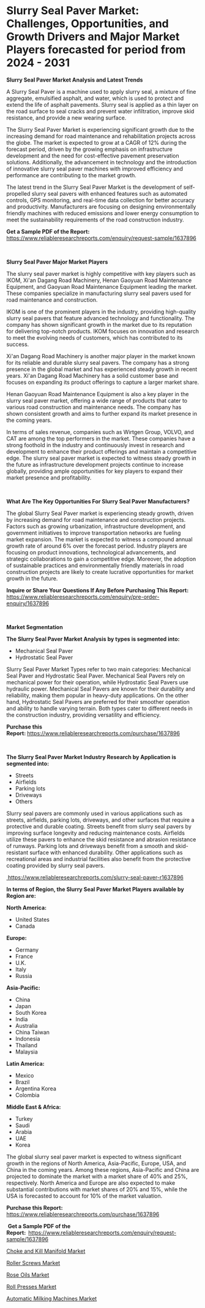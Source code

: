 <p><h1>Slurry Seal Paver Market: Challenges, Opportunities, and Growth Drivers and Major Market Players forecasted for period from 2024 - 2031</h1></p><p><strong>Slurry Seal Paver Market Analysis and Latest Trends</strong></p>
<p><p>A Slurry Seal Paver is a machine used to apply slurry seal, a mixture of fine aggregate, emulsified asphalt, and water, which is used to protect and extend the life of asphalt pavements. Slurry seal is applied as a thin layer on the road surface to seal cracks and prevent water infiltration, improve skid resistance, and provide a new wearing surface.</p><p>The Slurry Seal Paver Market is experiencing significant growth due to the increasing demand for road maintenance and rehabilitation projects across the globe. The market is expected to grow at a CAGR of 12% during the forecast period, driven by the growing emphasis on infrastructure development and the need for cost-effective pavement preservation solutions. Additionally, the advancement in technology and the introduction of innovative slurry seal paver machines with improved efficiency and performance are contributing to the market growth.</p><p>The latest trend in the Slurry Seal Paver Market is the development of self-propelled slurry seal pavers with enhanced features such as automated controls, GPS monitoring, and real-time data collection for better accuracy and productivity. Manufacturers are focusing on designing environmentally friendly machines with reduced emissions and lower energy consumption to meet the sustainability requirements of the road construction industry.</p></p>
<p><strong>Get a Sample PDF of the Report:&nbsp;</strong> <a href="https://www.reliableresearchreports.com/enquiry/request-sample/1637896">https://www.reliableresearchreports.com/enquiry/request-sample/1637896</a></p>
<p>&nbsp;</p>
<p><strong>Slurry Seal Paver Major Market Players</strong></p>
<p><p>The slurry seal paver market is highly competitive with key players such as IKOM, Xi'an Dagang Road Machinery, Henan Gaoyuan Road Maintenance Equipment, and Gaoyuan Road Maintenance Equipment leading the market. These companies specialize in manufacturing slurry seal pavers used for road maintenance and construction.</p><p>IKOM is one of the prominent players in the industry, providing high-quality slurry seal pavers that feature advanced technology and functionality. The company has shown significant growth in the market due to its reputation for delivering top-notch products. IKOM focuses on innovation and research to meet the evolving needs of customers, which has contributed to its success. </p><p>Xi'an Dagang Road Machinery is another major player in the market known for its reliable and durable slurry seal pavers. The company has a strong presence in the global market and has experienced steady growth in recent years. Xi'an Dagang Road Machinery has a solid customer base and focuses on expanding its product offerings to capture a larger market share.</p><p>Henan Gaoyuan Road Maintenance Equipment is also a key player in the slurry seal paver market, offering a wide range of products that cater to various road construction and maintenance needs. The company has shown consistent growth and aims to further expand its market presence in the coming years.</p><p>In terms of sales revenue, companies such as Wirtgen Group, VOLVO, and CAT are among the top performers in the market. These companies have a strong foothold in the industry and continuously invest in research and development to enhance their product offerings and maintain a competitive edge. The slurry seal paver market is expected to witness steady growth in the future as infrastructure development projects continue to increase globally, providing ample opportunities for key players to expand their market presence and profitability.</p></p>
<p>&nbsp;</p>
<p><strong>What Are The Key Opportunities For Slurry Seal Paver Manufacturers?</strong></p>
<p><p>The global Slurry Seal Paver market is experiencing steady growth, driven by increasing demand for road maintenance and construction projects. Factors such as growing urbanization, infrastructure development, and government initiatives to improve transportation networks are fueling market expansion. The market is expected to witness a compound annual growth rate of around 6% over the forecast period. Industry players are focusing on product innovations, technological advancements, and strategic collaborations to gain a competitive edge. Moreover, the adoption of sustainable practices and environmentally friendly materials in road construction projects are likely to create lucrative opportunities for market growth in the future.</p></p>
<p><strong>Inquire or Share Your Questions If Any Before Purchasing This Report:</strong> <a href="https://www.reliableresearchreports.com/enquiry/pre-order-enquiry/1637896">https://www.reliableresearchreports.com/enquiry/pre-order-enquiry/1637896</a></p>
<p>&nbsp;</p>
<p><strong>Market Segmentation</strong></p>
<p><strong>The Slurry Seal Paver Market Analysis by types is segmented into:</strong></p>
<p><ul><li>Mechanical Seal Paver</li><li>Hydrostatic Seal Paver</li></ul></p>
<p><p>Slurry Seal Paver Market Types refer to two main categories: Mechanical Seal Paver and Hydrostatic Seal Paver. Mechanical Seal Pavers rely on mechanical power for their operation, while Hydrostatic Seal Pavers use hydraulic power. Mechanical Seal Pavers are known for their durability and reliability, making them popular in heavy-duty applications. On the other hand, Hydrostatic Seal Pavers are preferred for their smoother operation and ability to handle varying terrain. Both types cater to different needs in the construction industry, providing versatility and efficiency.</p></p>
<p><strong>Purchase this Report:&nbsp;</strong><a href="https://www.reliableresearchreports.com/purchase/1637896">https://www.reliableresearchreports.com/purchase/1637896</a></p>
<p>&nbsp;</p>
<p><strong>The Slurry Seal Paver Market Industry Research by Application is segmented into:</strong></p>
<p><ul><li>Streets</li><li>Airfields</li><li>Parking lots</li><li>Driveways</li><li>Others</li></ul></p>
<p><p>Slurry seal pavers are commonly used in various applications such as streets, airfields, parking lots, driveways, and other surfaces that require a protective and durable coating. Streets benefit from slurry seal pavers by improving surface longevity and reducing maintenance costs. Airfields utilize these pavers to enhance the skid resistance and abrasion resistance of runways. Parking lots and driveways benefit from a smooth and skid-resistant surface with enhanced durability. Other applications such as recreational areas and industrial facilities also benefit from the protective coating provided by slurry seal pavers.</p></p>
<p><a href="https://www.reliableresearchreports.com/slurry-seal-paver-r1637896">&nbsp;https://www.reliableresearchreports.com/slurry-seal-paver-r1637896</a></p>
<p><strong>In terms of Region, the Slurry Seal Paver Market Players available by Region are:</strong></p>
<p>
    <p> <strong> North America: </strong>
        <ul>
            <li>United States</li>
            <li>Canada</li>
        </ul>
        </p> 
    <p> <strong> Europe: </strong>
        <ul>
            <li>Germany</li>
            <li>France</li>
            <li>U.K.</li>
            <li>Italy</li>
            <li>Russia</li>
        </ul>
        </p> 
    <p> <strong> Asia-Pacific: </strong>
        <ul>
            <li>China</li>
            <li>Japan</li>
            <li>South Korea</li>
            <li>India</li>
            <li>Australia</li>
            <li>China Taiwan</li>
            <li>Indonesia</li>
            <li>Thailand</li>
            <li>Malaysia</li>
        </ul>
        </p> 
    <p> <strong> Latin America: </strong>
        <ul>
            <li>Mexico</li>
            <li>Brazil</li>
            <li>Argentina Korea</li>
            <li>Colombia</li>
        </ul>
        </p> 
    <p> <strong> Middle East & Africa: </strong>
        <ul>
            <li>Turkey</li>
            <li>Saudi</li>
            <li>Arabia</li>
            <li>UAE</li>
            <li>Korea</li>
        </ul>
    </p>
    </p>
<p><p>The global slurry seal paver market is expected to witness significant growth in the regions of North America, Asia-Pacific, Europe, USA, and China in the coming years. Among these regions, Asia-Pacific and China are projected to dominate the market with a market share of 40% and 25%, respectively. North America and Europe are also expected to make substantial contributions with market shares of 20% and 15%, while the USA is forecasted to account for 10% of the market valuation.</p></p>
<p><strong>Purchase this Report: </strong><a href="https://www.reliableresearchreports.com/purchase/1637896">https://www.reliableresearchreports.com/purchase/1637896</a></p>
<p>&nbsp;<strong>Get a Sample PDF of the Report:&nbsp;&nbsp;</strong><a href="https://www.reliableresearchreports.com/enquiry/request-sample/1637896">https://www.reliableresearchreports.com/enquiry/request-sample/1637896</a></p>
<p><strong></strong></p>
<p><p><a href="https://medium.com/@samantha.welch56767/choke-and-kill-manifold-market-trends-a-detailed-study-of-its-market-segmentation-and-analyzing-759517e06700">Choke and Kill Manifold Market</a></p><p><a href="https://github.com/sifatuddin25/Market-Research-Report-List-2/blob/main/roller-screws-market.md">Roller Screws Market</a></p><p><a href="https://github.com/wrwgzwbr35/Market-Research-Report-List-2/blob/main/rose-oils-market.md">Rose Oils Market</a></p><p><a href="https://github.com/alexxisgm/Market-Research-Report-List-2/blob/main/roll-presses-market.md">Roll Presses Market</a></p><p><a href="https://medium.com/@liam.mcgrath5645/automatic-milking-machines-market-size-share-trends-analysis-report-by-end-use-small-family-0630715dd755">Automatic Milking Machines Market</a></p></p>